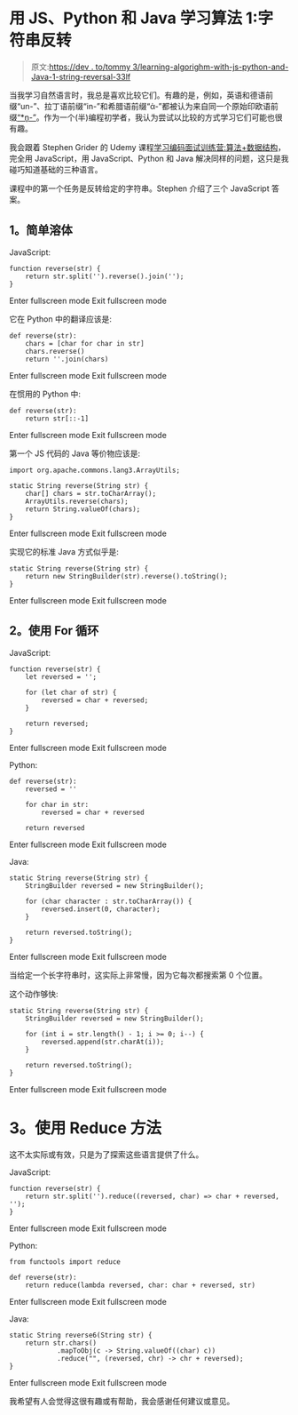 # 用 JS、Python 和 Java 学习算法 1:字符串反转

> 原文:[https://dev . to/tommy 3/learning-algorighm-with-js-python-and-Java-1-string-reversal-33lf](https://dev.to/tommy3/learning-algorighm-with-js-python-and-java-1-string-reversal-33lf)

当我学习自然语言时，我总是喜欢比较它们。有趣的是，例如，英语和德语前缀“un-”、拉丁语前缀“in-”和希腊语前缀“ἀ-”都被认为来自同一个原始印欧语前缀[“*n̥-”](https://en.wiktionary.org/wiki/Reconstruction:Proto-Indo-European/n%CC%A5-)。作为一个(半)编程初学者，我认为尝试以比较的方式学习它们可能也很有趣。

我会跟着 Stephen Grider 的 Udemy 课程[学习编码面试训练营:算法+数据结构](https://www.udemy.com/coding-interview-bootcamp-algorithms-and-data-structure/)，完全用 JavaScript，用 JavaScript、Python 和 Java 解决同样的问题，这只是我碰巧知道基础的三种语言。

课程中的第一个任务是反转给定的字符串。Stephen 介绍了三个 JavaScript 答案。

## 1。简单溶体

JavaScript:

```
function reverse(str) {
    return str.split('').reverse().join('');
} 
```

Enter fullscreen mode Exit fullscreen mode

它在 Python 中的翻译应该是:

```
def reverse(str):
    chars = [char for char in str]
    chars.reverse()
    return ''.join(chars) 
```

Enter fullscreen mode Exit fullscreen mode

在惯用的 Python 中:

```
def reverse(str):
    return str[::-1] 
```

Enter fullscreen mode Exit fullscreen mode

第一个 JS 代码的 Java 等价物应该是:

```
import org.apache.commons.lang3.ArrayUtils;

static String reverse(String str) {
    char[] chars = str.toCharArray();
    ArrayUtils.reverse(chars);
    return String.valueOf(chars);
} 
```

Enter fullscreen mode Exit fullscreen mode

实现它的标准 Java 方式似乎是:

```
static String reverse(String str) {
    return new StringBuilder(str).reverse().toString();
} 
```

Enter fullscreen mode Exit fullscreen mode

## 2。使用 For 循环

JavaScript:

```
function reverse(str) {
    let reversed = '';

    for (let char of str) {
        reversed = char + reversed;
    }

    return reversed;
} 
```

Enter fullscreen mode Exit fullscreen mode

Python:

```
def reverse(str):
    reversed = ''

    for char in str:
        reversed = char + reversed

    return reversed 
```

Enter fullscreen mode Exit fullscreen mode

Java:

```
static String reverse(String str) {
    StringBuilder reversed = new StringBuilder();

    for (char character : str.toCharArray()) {
        reversed.insert(0, character);
    }

    return reversed.toString();
} 
```

Enter fullscreen mode Exit fullscreen mode

当给定一个长字符串时，这实际上非常慢，因为它每次都搜索第 0 个位置。

这个动作够快:

```
static String reverse(String str) {
    StringBuilder reversed = new StringBuilder();

    for (int i = str.length() - 1; i >= 0; i--) {
        reversed.append(str.charAt(i));
    }

    return reversed.toString();
} 
```

Enter fullscreen mode Exit fullscreen mode

# 3。使用 Reduce 方法

这不太实际或有效，只是为了探索这些语言提供了什么。

JavaScript:

```
function reverse(str) {
    return str.split('').reduce((reversed, char) => char + reversed, '');
} 
```

Enter fullscreen mode Exit fullscreen mode

Python:

```
from functools import reduce

def reverse(str):
    return reduce(lambda reversed, char: char + reversed, str) 
```

Enter fullscreen mode Exit fullscreen mode

Java:

```
static String reverse6(String str) {
    return str.chars()
            .mapToObj(c -> String.valueOf((char) c))
            .reduce("", (reversed, chr) -> chr + reversed);
} 
```

Enter fullscreen mode Exit fullscreen mode

我希望有人会觉得这很有趣或有帮助，我会感谢任何建议或意见。
